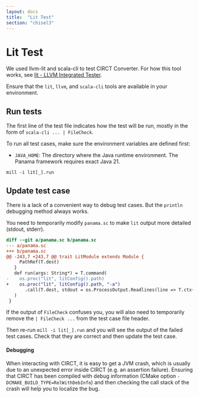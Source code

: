```yaml
---
layout: docs
title:  "Lit Test"
section: "chisel3"
---
```


# Lit Test

We used llvm-lit and scala-cli to test CIRCT Converter. For how this tool works, see [lit - LLVM Integrated Tester](https://llvm.org/docs/CommandGuide/lit.html).

Ensure that the `lit`, `llvm`, and `scala-cli` tools are available in your environment.

## Run tests

The first line of the test file indicates how the test will be run, mostly in the form of `scala-cli ... | FileCheck`.

To run all test cases, make sure the environment variables are defined first:

- `JAVA_HOME`: The directory where the Java runtime environment. The Panama framework requires exact Java 21.

```
mill -i lit[_].run
```

## Update test case

There is a lack of a convenient way to debug test cases. But the `println` debugging method always works.

You need to temporarily modify `panama.sc` to make `lit` output more detailed (stdout, stderr).

```diff
diff --git a/panama.sc b/panama.sc
--- a/panama.sc
+++ b/panama.sc
@@ -243,7 +243,7 @@ trait LitModule extends Module {
     PathRef(T.dest)
   }
   def run(args: String*) = T.command(
-    os.proc("lit", litConfig().path)
+    os.proc("lit", litConfig().path, "-a")
       .call(T.dest, stdout = os.ProcessOutput.Readlines(line => T.ctx().log.info("[lit] " + line)))
   )
 }
```

If the output of `FileCheck` confuses you, you will also need to temporarily remove the `| FileCheck ...` from the test case file header.

Then re-run `mill -i lit[_].run` and you will see the output of the failed test cases. Check that they are correct and then update the test case.

#### Debugging

When interacting with CIRCT, it is easy to get a JVM crash, which is usually due to an unexpected error inside CIRCT (e.g. an assertion failure). Ensuring that CIRCT has been compiled with debug information (CMake option `-DCMAKE_BUILD_TYPE=RelWithDebInfo`) and then checking the call stack of the crash will help you to localize the bug.
